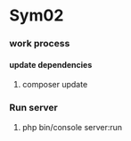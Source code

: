 # Sym02

### work process

#### update dependencies
1) composer update

### Run server
1) php bin/console server:run